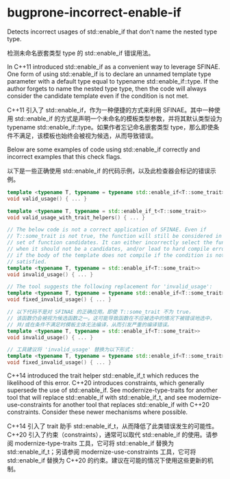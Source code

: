 # bugprone-incorrect-enable-if

Detects incorrect usages of std::enable_if that don't name the nested type type.

检测未命名嵌套类型 type 的 std::enable_if 错误用法。

In C++11 introduced std::enable_if as a convenient way to leverage SFINAE. One form of using std::enable_if is to declare an unnamed template type parameter with a default type equal to typename std::enable_if<condition>::type. If the author forgets to name the nested type type, then the code will always consider the candidate template even if the condition is not met.

C++11 引入了 std::enable_if，作为一种便捷的方式来利用 SFINAE。其中一种使用 std::enable_if 的方式是声明一个未命名的模板类型参数，并将其默认类型设为 typename std::enable_if<condition>::type。如果作者忘记命名嵌套类型 type，那么即使条件不满足，该模板也始终会被视为候选，从而导致错误。

Below are some examples of code using std::enable_if correctly and incorrect examples that this check flags.

以下是一些正确使用 std::enable_if 的代码示例，以及此检查器会标记的错误示例。

```c++
template <typename T, typename = typename std::enable_if<T::some_trait>::type>
void valid_usage() { ... }

template <typename T, typename = std::enable_if_t<T::some_trait>>
void valid_usage_with_trait_helpers() { ... }

// The below code is not a correct application of SFINAE. Even if
// T::some_trait is not true, the function will still be considered in the
// set of function candidates. It can either incorrectly select the function
// when it should not be a candidates, and/or lead to hard compile errors
// if the body of the template does not compile if the condition is not
// satisfied.
template <typename T, typename = std::enable_if<T::some_trait>>
void invalid_usage() { ... }

// The tool suggests the following replacement for 'invalid_usage':
template <typename T, typename = typename std::enable_if<T::some_trait>::type>
void fixed_invalid_usage() { ... }
```

```c++
// 以下代码不是对 SFINAE 的正确应用。即使 T::some_trait 不为 true，
// 该函数仍会被视为候选函数之一。这可能导致函数在不应被选中的情况下被错误地选中，
// 并/或在条件不满足时模板主体无法编译，从而引发严重的编译错误。
template <typename T, typename = std::enable_if<T::some_trait>>
void invalid_usage() { ... }

// 工具建议将 'invalid_usage' 替换为以下形式：
template <typename T, typename = typename std::enable_if<T::some_trait>::type>
void fixed_invalid_usage() { ... }
```

C++14 introduced the trait helper std::enable_if_t which reduces the likelihood of this error. C++20 introduces constraints, which generally supersede the use of std::enable_if. See modernize-type-traits for another tool that will replace std::enable_if with std::enable_if_t, and see modernize-use-constraints for another tool that replaces std::enable_if with C++20 constraints. Consider these newer mechanisms where possible.

C++14 引入了 trait 助手 std::enable_if_t，从而降低了此类错误发生的可能性。C++20 引入了约束（constraints），通常可以取代 std::enable_if 的使用。请参阅 modernize-type-traits 工具，它可将 std::enable_if 替换为 std::enable_if_t；另请参阅 modernize-use-constraints 工具，它可将 std::enable_if 替换为 C++20 的约束。建议在可能的情况下使用这些更新的机制。
